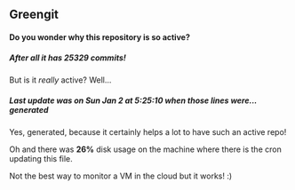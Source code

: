 ## Greengit

#### Do you wonder why this repository is so active?

##### After all it has 25329 commits!

But is it *really* active? Well...

##### Last update was on Sun Jan 2 at 5:25:10 when those lines were... generated

Yes, generated, because it certainly helps a lot to have such an active repo!

Oh and there was **26%** disk usage on the machine
where there is the cron updating this file.

Not the best way to monitor a VM in the cloud but it works! :)
